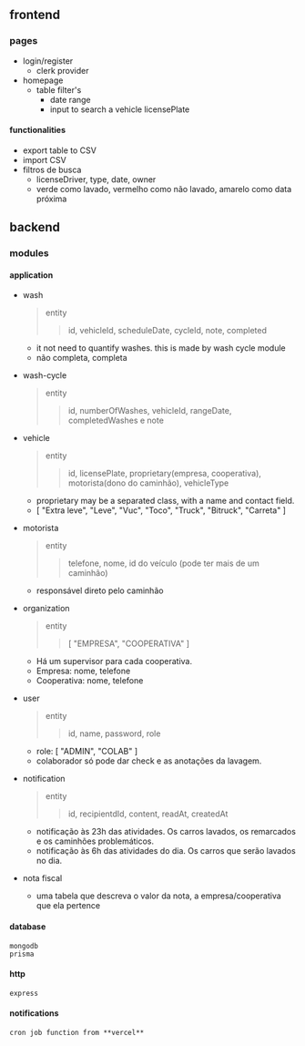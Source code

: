 ## frontend

### pages
- login/register 
	- clerk provider
- homepage
	- table filter's
		- date range
		- input to search a vehicle licensePlate 

#### functionalities
- export table to CSV
- import CSV
- filtros de busca
    - licenseDriver, type, date, owner
    - verde como lavado, vermelho como não lavado, amarelo como data próxima

## backend 

### modules

#### application 
- wash
    > entity
    >> id, vehicleId, scheduleDate, cycleId, note, completed
    - it not need to quantify washes. this is made by wash cycle module
    - não completa, completa

- wash-cycle
    > entity
    >> id, numberOfWashes, vehicleId, rangeDate, completedWashes e note 

- vehicle
    > entity
    >> id, licensePlate, proprietary(empresa, cooperativa), motorista(dono do caminhão), vehicleType
    - proprietary may be a separated class, with a name and contact field.
    - [ "Extra leve", "Leve", "Vuc", "Toco", "Truck", "Bitruck", "Carreta" ]
    
- motorista
    > entity
    >> telefone, nome, id do veículo (pode ter mais de um caminhão)
    - responsável direto pelo caminhão

- organization
    > entity
    >> [ "EMPRESA", "COOPERATIVA" ]
    - Há um supervisor para cada cooperativa. 
    - Empresa: nome, telefone
    - Cooperativa: nome, telefone

- user
    > entity
    >> id, name, password, role
    - role: [ "ADMIN", "COLAB" ]
    - colaborador só pode dar check e as anotações da lavagem.
    
- notification
    > entity
    >> id, recipientdId, content, readAt, createdAt
    - notificação às 23h das atividades. Os carros lavados, os remarcados e os caminhões problemáticos.
    - notificação às 6h das atividades do dia. Os carros que serão lavados no dia.

- nota fiscal
    - uma tabela que descreva o valor da nota, a empresa/cooperativa que ela pertence

#### database 
    mongodb
    prisma

#### http 
    express

#### notifications
    cron job function from **vercel**

